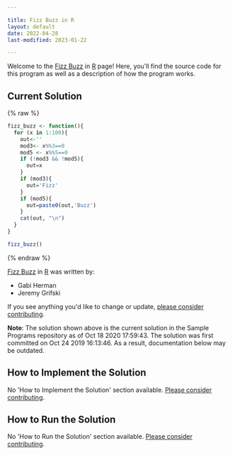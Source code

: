 ```yaml
---

title: Fizz Buzz in R
layout: default
date: 2022-04-28
last-modified: 2023-01-22

---
```


Welcome to the [Fizz Buzz](https://sampleprograms.io/projects/fizz-buzz) in [R](https://sampleprograms.io/languages/r) page! Here, you'll find the source code for this program as well as a description of how the program works.

## Current Solution

{% raw %}

```r
fizz_buzz <- function(){
  for (x in 1:100){
    out<-''
    mod3<- x%%3==0
    mod5 <- x%%5==0
    if (!mod3 && !mod5){
      out=x
    }
    if (mod3){
      out='Fizz'
    }
    if (mod5){
      out=paste0(out,'Buzz')
    }
    cat(out, "\n")
  }
}

fizz_buzz()
```

{% endraw %}

[Fizz Buzz](https://sampleprograms.io/projects/fizz-buzz) in [R](https://sampleprograms.io/languages/r) was written by:

- Gabi Herman
- Jeremy Grifski

If you see anything you'd like to change or update, [please consider contributing](https://github.com/TheRenegadeCoder/sample-programs).

**Note**: The solution shown above is the current solution in the Sample Programs repository as of Oct 18 2020 17:59:43. The solution was first committed on Oct 24 2019 16:13:46. As a result, documentation below may be outdated.

## How to Implement the Solution

No 'How to Implement the Solution' section available. [Please consider contributing](https://github.com/TheRenegadeCoder/sample-programs-website).

## How to Run the Solution

No 'How to Run the Solution' section available. [Please consider contributing](https://github.com/TheRenegadeCoder/sample-programs-website).